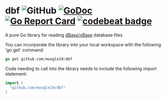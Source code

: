 # dbf ![GitHub](https://img.shields.io/github/license/mashape/apistatus.svg) [![GoDoc](https://godoc.org/github.com/moogle19/dbf?status.svg)](https://godoc.org/github.com/moogle19/dbf) [![Go Report Card](https://goreportcard.com/badge/moogle19/dbf)](https://goreportcard.com/report/moogle19/dbf) [![codebeat badge](https://codebeat.co/badges/ac41cf5d-87da-4cd3-bf58-29bbcced0fef)](https://codebeat.co/projects/github-com-moogle19-dbf-master)

A pure Go library for reading [dBase/xBase](http://en.wikipedia.org/wiki/DBase#File_formats) database files

You can incorporate the library into your local workspace with the following 'go get' command:

```go
go get github.com/moogle19/dbf
```

Code needing to call into the library needs to include the following import statement:
```go
import (
  "github.com/moogle19/dbf"
)
```
